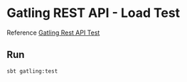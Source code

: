 # Gatling REST API - Load Test

Reference [Gatling Rest API Test](https://sysgears.com/articles/restful-service-load-testing-using-gatling-2/)

## Run
```sbtshell
sbt gatling:test
```

